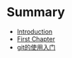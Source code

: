 # Summary

* [Introduction](README.md)
* [First Chapter](chapter1.md)
* [git的使用入门](gitde_shi_yong_ru_men.md)

